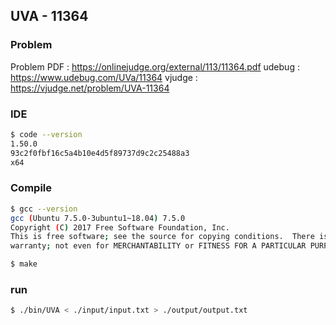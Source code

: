  
## UVA - 11364

### Problem        
    
Problem PDF : https://onlinejudge.org/external/113/11364.pdf
udebug : https://www.udebug.com/UVa/11364
vjudge : https://vjudge.net/problem/UVA-11364


### IDE 
```bash
$ code --version
1.50.0
93c2f0fbf16c5a4b10e4d5f89737d9c2c25488a3
x64
```

### Compile
```bash
$ gcc --version
gcc (Ubuntu 7.5.0-3ubuntu1~18.04) 7.5.0
Copyright (C) 2017 Free Software Foundation, Inc.
This is free software; see the source for copying conditions.  There is NO
warranty; not even for MERCHANTABILITY or FITNESS FOR A PARTICULAR PURPOSE.

$ make
```

### run
```bash
$ ./bin/UVA < ./input/input.txt > ./output/output.txt
```


